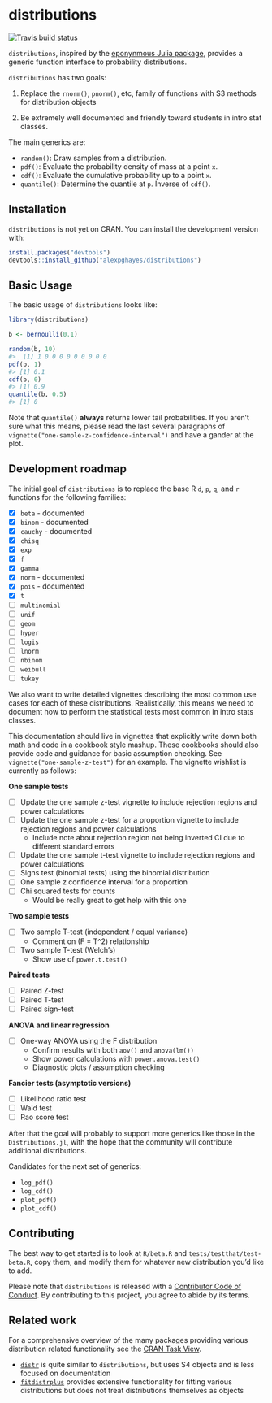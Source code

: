 
<!-- README.md is generated from README.Rmd. Please edit that file -->

# distributions

<!-- badges: start -->

[![Travis build
status](https://travis-ci.org/alexpghayes/distributions.svg?branch=master)](https://travis-ci.org/alexpghayes/distributions)
<!-- badges: end -->

`distributions`, inspired by the [eponynmous Julia
package](https://github.com/JuliaStats/Distributions.jl), provides a
generic function interface to probability distributions.

`distributions` has two goals:

1.  Replace the `rnorm()`, `pnorm()`, etc, family of functions with S3
    methods for distribution objects

2.  Be extremely well documented and friendly toward students in intro
    stat classes.

The main generics are:

  - `random()`: Draw samples from a distribution.
  - `pdf()`: Evaluate the probability density of mass at a point `x`.
  - `cdf()`: Evaluate the cumulative probability up to a point `x`.
  - `quantile()`: Determine the quantile at `p`. Inverse of `cdf()`.

## Installation

`distributions` is not yet on CRAN. You can install the development
version with:

``` r
install.packages("devtools")
devtools::install_github("alexpghayes/distributions")
```

## Basic Usage

The basic usage of `distributions` looks like:

``` r
library(distributions)

b <- bernoulli(0.1)

random(b, 10)
#>  [1] 1 0 0 0 0 0 0 0 0 0
pdf(b, 1)
#> [1] 0.1
cdf(b, 0)
#> [1] 0.9
quantile(b, 0.5)
#> [1] 0
```

Note that `quantile()` **always** returns lower tail probabilities. If
you aren’t sure what this means, please read the last several paragraphs
of `vignette("one-sample-z-confidence-interval")` and have a gander at
the plot.

## Development roadmap

The initial goal of `distributions` is to replace the base R `d`, `p`,
`q`, and `r` functions for the following families:

  - [x] `beta` - documented
  - [x] `binom` - documented
  - [x] `cauchy` - documented
  - [x] `chisq`
  - [x] `exp`
  - [x] `f`
  - [x] `gamma`
  - [x] `norm` - documented
  - [x] `pois` - documented
  - [x] `t`
  - [ ] `multinomial`
  - [ ] `unif`
  - [ ] `geom`
  - [ ] `hyper`
  - [ ] `logis`
  - [ ] `lnorm`
  - [ ] `nbinom`
  - [ ] `weibull`
  - [ ] `tukey`

We also want to write detailed vignettes describing the most common use
cases for each of these distributions. Realistically, this means we need
to document how to perform the statistical tests most common in intro
stats classes.

This documentation should live in vignettes that explicitly write down
both math and code in a cookbook style mashup. These cookbooks should
also provide code and guidance for basic assumption checking. See
`vignette("one-sample-z-test")` for an example. The vignette wishlist is
currently as follows:

**One sample tests**

  - [ ] Update the one sample z-test vignette to include rejection
    regions and power calculations
  - [ ] Update the one sample z-test for a proportion vignette to
    include rejection regions and power calculations
      - Include note about rejection region not being inverted CI due to
        different standard errors
  - [ ] Update the one sample t-test vignette to include rejection
    regions and power calculations
  - [ ] Signs test (binomial tests) using the binomial distribution
  - [ ] One sample z confidence interval for a proportion
  - [ ] Chi squared tests for counts
      - Would be really great to get help with this one

**Two sample tests**

  - [ ] Two sample T-test (independent / equal variance)
      - Comment on \(F = T^2\) relationship
  - [ ] Two sample T-test (Welch’s)
      - Show use of `power.t.test()`

**Paired tests**

  - [ ] Paired Z-test
  - [ ] Paired T-test
  - [ ] Paired sign-test

**ANOVA and linear regression**

  - [ ] One-way ANOVA using the F distribution
      - Confirm results with both `aov()` and `anova(lm())`
      - Show power calculations with `power.anova.test()`
      - Diagnostic plots / assumption checking

**Fancier tests (asymptotic versions)**

  - [ ] Likelihood ratio test
  - [ ] Wald test
  - [ ] Rao score test

After that the goal will probably to support more generics like those in
the `Distributions.jl`, with the hope that the community will contribute
additional distributions.

Candidates for the next set of generics:

  - `log_pdf()`
  - `log_cdf()`
  - `plot_pdf()`
  - `plot_cdf()`

## Contributing

The best way to get started is to look at `R/beta.R` and
`tests/testthat/test-beta.R`, copy them, and modify them for whatever
new distribution you’d like to add.

Please note that `distributions` is released with a [Contributor Code of
Conduct](.github/CODE_OF_CONDUCT.md). By contributing to this project,
you agree to abide by its terms.

## Related work

For a comprehensive overview of the many packages providing various
distribution related functionality see the [CRAN Task
View](https://cran.r-project.org/web/views/Distributions.html).

  - [`distr`](http://distr.r-forge.r-project.org/) is quite similar to
    `distributions`, but uses S4 objects and is less focused on
    documentation
  - [`fitdistrplus`](https://cran.r-project.org/web/packages/fitdistrplus/index.html)
    provides extensive functionality for fitting various distributions
    but does not treat distributions themselves as objects
